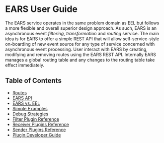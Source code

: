 # EARS User Guide

The EARS service operates in the same problem domain as EEL but follows a more flexible and overall
superior design approach. As such, EARS is an asynchronous event _filtering_, _transformation_ and _routing_
service. The main idea is for EARS to offer a simple REST API that will allow self-service-style
on-boarding of new event source for any type of service concerned with asynchronous event processing.
User interact with EARS by creating, modifying and removing routes using the EARS REST API. 
Internally EARS manages a global routing table and any changes to the routing table take effect 
immediately.

## Table of Contents

* [Routes](routes.md)
* [EARS API](api.md)
* [EARS vs. EEL](eel.md)  
* [Simple Examples](examples.md)
* [Debug Strategies](debug.md)
* [Filter Plugin Reference](filters.md)
* [Receiver Plugins Reference](receivers.md)
* [Sender Plugins Reference](senders.md)
* [Plugin Developer Guide](plugindev.md)
